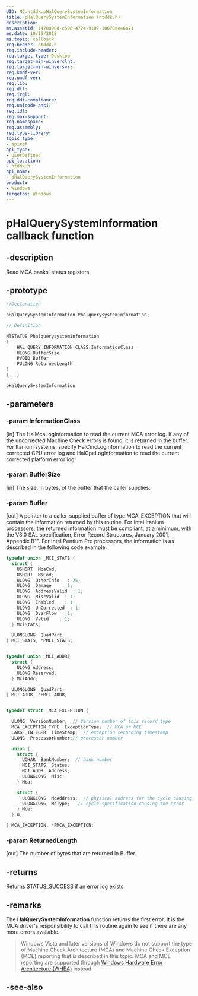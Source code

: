 ```yaml
---
UID: NC:ntddk.pHalQuerySystemInformation
title: pHalQuerySystemInformation (ntddk.h)
description: 
ms.assetid: 1470096d-c598-4724-9107-10678ae46a71
ms.date: 10/19/2018
ms.topic: callback
req.header: ntddk.h
req.include-header:
req.target-type: Desktop
req.target-min-winverclnt:
req.target-min-winversvr:
req.kmdf-ver:
req.umdf-ver:
req.lib:
req.dll:
req.irql: 
req.ddi-compliance:
req.unicode-ansi:
req.idl:
req.max-support:
req.namespace:
req.assembly:
req.type-library: 
topic_type: 
- apiref
api_type: 
- UserDefined
api_location: 
- ntddk.h
api_name: 
- pHalQuerySystemInformation
product:
- Windows
targetos: Windows
---
```


# pHalQuerySystemInformation callback function

## -description

Read MCA banks' status registers. 

## -prototype

```cpp
//Declaration

pHalQuerySystemInformation Phalquerysysteminformation; 

// Definition

NTSTATUS Phalquerysysteminformation 
(
	HAL_QUERY_INFORMATION_CLASS InformationClass
	ULONG BufferSize
	PVOID Buffer
	PULONG ReturnedLength
)
{...}

pHalQuerySystemInformation 


```

## -parameters

### -param InformationClass
[in] The HalMcaLogInformation to read the current MCA error log. If any of the uncorrected Machine Check errors is found, it is returned in the buffer. For Itanium systems, specify HalCmcLogInformation to read the current corrected CPU error log and HalCpeLogInformation to read the current corrected platform error log.
### -param BufferSize
[in] The size, in bytes, of the buffer that the caller supplies.
### -param Buffer
[out] A pointer to a caller-supplied buffer of type MCA_EXCEPTION that will contain the information returned by this routine. For Intel Itanium processors, the returned information must be compliant, at a minimum, with the V3.0 SAL specification, Error Record Structures, January 2001, Appendix B"". For Intel Pentium Pro processors, the information is as described in the following code example.
```cpp
typedef union _MCI_STATS {
  struct {
    USHORT  McaCod;
    USHORT  MsCod;
    ULONG  OtherInfo   : 25;
    ULONG  Damage    : 1;
    ULONG  AddressValid  : 1;
    ULONG  MiscValid  : 1;
    ULONG  Enabled    : 1;
    ULONG  UnCorrected  : 1;
    ULONG  OverFlow  : 1;
    ULONG  Valid    : 1;
  } MciStats;

  ULONGLONG  QuadPart;
} MCI_STATS, *PMCI_STATS;


typedef union _MCI_ADDR{
  struct {
    ULONG Address;
    ULONG Reserved;
  } MciAddr;

  ULONGLONG  QuadPart;
} MCI_ADDR, *PMCI_ADDR;


typedef struct _MCA_EXCEPTION {

  ULONG  VersionNumber;  // Version number of this record type
  MCA_EXCEPTION_TYPE  ExceptionType;  // MCA or MCE
  LARGE_INTEGER  TimeStamp;  // exception recording timestamp
  ULONG  ProcessorNumber;// processor number

  union {
    struct {
      UCHAR  BankNumber;  // bank number
      MCI_STATS  Status;  
      MCI_ADDR  Address;
      ULONGLONG  Misc;
    } Mca;

    struct {
      ULONGLONG  McAddress;  // physical address for the cycle causing the error
      ULONGLONG  McType;   // cycle specification causing the error
    } Mce;
  } u;

} MCA_EXCEPTION, *PMCA_EXCEPTION;
```

### -param ReturnedLength
[out] The number of bytes that are returned in Buffer.


## -returns

Returns STATUS_SUCCESS if an error log exists.

## -remarks

The **HalQuerySystemInformation** function returns the first error. It is the MCA driver's responsibility to call this routine again to see if there are any more errors available.
>Windows Vista and later versions of Windows do not support the type of Machine Check Architecture (MCA) and Machine Check Exception (MCE) reporting that is described in this topic. MCA and MCE reporting are supported through [Windows Hardware Error Architecture (WHEA)](https://msdn.microsoft.com/library/Ff559509) instead.


## -see-also
